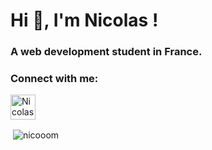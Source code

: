 <h1>Hi 👋, I'm Nicolas !</h1>
<h3>A web development student in France.</h3>

<h3 align="left">Connect with me:</h3>
<p align="left">
<a href="https://linkedin.com/in/nicolas-marsan" target="blank"><img src="https://image.flaticon.com/icons/png/512/174/174857.png" alt=Nicolas Marsan" height="40" width="40" /></a>
</p>

<p>&nbsp;<img align="center" src="https://github-readme-stats.vercel.app/api?username=nicooom&show_icons=true&theme=dark&locale=en" alt="nicooom" /></p>

